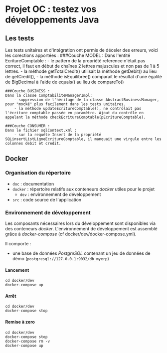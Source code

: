 # Projet OC : testez vos développements Java

## Les tests
Les tests unitaires et d'intégration ont permis de déceler des erreurs, voici les corections apportées :
	###Couche MODEL :
	Dans l'entité EcritureComptable :
		- le pattern de la propriété reference n'était pas correct, il faut en début de chaînes 2 lettres majuscules et non pas de 1 à 5 lettres.
		- la méthode getTotalCredit() utilisait la méthode getDebit() au lieu de getCredit(),
		- la méthode isEquilibree() comparait le résultat d'une égalité de BigDecimal à l'aide de equals() au lieu de compareTo()

	###Couche BUSINESS :
	Dans la classe ComptabiliteManagerImpl:
		- suppression de l'héritage de la classe AbstractBusinessManager, pour "mocké" plus facilement dans les tests unitaires.
		- la méthode updateEcritureComptable(), ne contrôlait pas l'écriture comptable passée en paramètre. Ajout du contrôle en appelant la méthode checkEcritureComptable(pEcritureComptable).
		
	###Couche CONSUMER :
	Dans le fichier sqlContext.xml :
		- sur la requête Insert de la propriété SQLinsertListLigneEcritureComptable, il manquait une virgule entre les colonnes debit et credit.


## Docker
### Organisation du répertoire

*   `doc` : documentation
*   `docker` : répertoire relatifs aux conteneurs _docker_ utiles pour le projet
    *   `dev` : environnement de développement
*   `src` : code source de l'application


### Environnement de développement

Les composants nécessaires lors du développement sont disponibles via des conteneurs _docker_.
L'environnement de développement est assemblé grâce à _docker-compose_
(cf docker/dev/docker-compose.yml).

Il comporte :

*   une base de données _PostgreSQL_ contenant un jeu de données de démo (`postgresql://127.0.0.1:9032/db_myerp`)



#### Lancement

    cd docker/dev
    docker-compose up


#### Arrêt

    cd docker/dev
    docker-compose stop


#### Remise à zero

    cd docker/dev
    docker-compose stop
    docker-compose rm -v
    docker-compose up